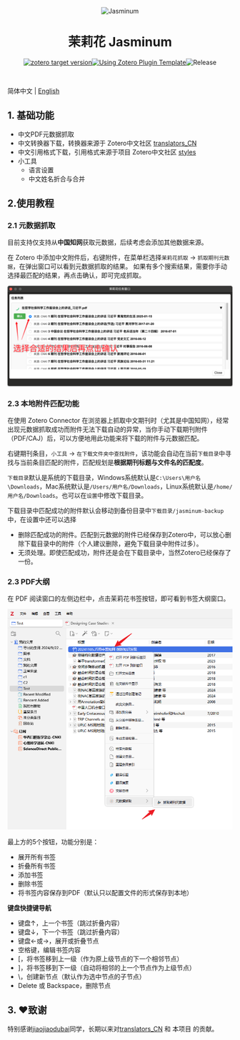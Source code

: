 <div align=center>

![Jasminum](./addon/chrome/content/icons/icon.png)

# 茉莉花 Jasminum

[![zotero target version](https://img.shields.io/badge/Zotero-7-green?style=flat-square&logo=zotero&logoColor=CC2936)](https://www.zotero.org)[![Using Zotero Plugin Template](https://img.shields.io/badge/Using-Zotero%20Plugin%20Template-blue?style=flat-square&logo=github)](https://github.com/windingwind/zotero-plugin-template)![Release](https://img.shields.io/github/release/l0o0/jasminum)

</div>
</br>

简体中文 | [English](doc/README-en.md)

## 1. 基础功能

- 中文PDF元数据抓取
- 中文转换器下载，转换器来源于 Zotero中文社区 [translators_CN](https://github.com/l0o0/translators_CN)
- 中文引用格式下载，引用格式来源于项目 Zotero中文社区 [styles](https://github.com/zotero-chinese/styles)
- 小工具
  - 语言设置
  - 中文姓名折合与合并

## 2.使用教程

### 2.1 元数据抓取

目前支持仅支持从**中国知网**获取元数据，后续考虑会添加其他数据来源。

在 Zotero 中添加中文附件后，右键附件，在菜单栏选择`茉莉花抓取` -> `抓取期刊元数据`，在弹出窗口可以看到元数据抓取的结果。
如果有多个搜索结果，需要你手动选择最匹配的结果，再点击确认，即可完成抓取。

![alt text](doc/images/image2.png)

### 2.3 本地附件匹配功能

在使用 Zotero Connector 在浏览器上抓取中文期刊时（尤其是中国知网），经常出现元数据抓取成功而附件无法下载自动的异常，当你手动下载期刊附件（PDF/CAJ）后，可以方便地用此功能来将下载的附件与元数据匹配。

右键期刊条目，`小工具` -> `在下载文件夹中查找附件`，该功能会自动在当前`下载目录`中寻找与当前条目匹配的附件，匹配规划是**根据期刊标题与文件名的匹配度**。

`下载目录`默认是系统的下载目录，Windows系统默认是`C:\Users\用户名\Downloads`，Mac系统默认是`/Users/用户名/Downloads`，Linux系统默认是`/home/用户名/Downloads`。也可以在`设置`中修改下载目录。

下载目录中匹配成功的附件默认会移动到备份目录中`下载目录/jasminum-backup`中，在设置中还可以选择

- 删除匹配成功的附件。匹配到元数据的附件已经保存到Zotero中，可以放心删除下载目录中的附件（个人建议删除，避免下载目录中附件过多）。
- 无须处理。即使匹配成功，附件还是会在下载目录中，当然Zotero已经保存了一份。

### 2.3 PDF大纲

在 PDF 阅读窗口的左侧边栏中，点击茉莉花书签按钮，即可看到书签大纲窗口。

![alt text](doc/images/image.png)

最上方的5个按钮，功能分别是：

- 展开所有书签
- 折叠所有书签
- 添加书签
- 删除书签
- 将书签内容保存到PDF（默认只以配置文件的形式保存到本地）

**键盘快捷键导航**

- 键盘↑，上一个书签（跳过折叠内容）
- 键盘↓，下一个书签（跳过折叠内容）
- 键盘←或→，展开或折叠节点
- 空格键，编辑书签内容
- [，将书签移到上一级（作为原上级节点的下一个相邻节点）
- ]，将书签移到下一级（自动将相邻的上一个节点作为上级节点）
- \，创建新节点（默认作为选中节点的子节点）
- Delete 或 Backspace，删除节点

## 3. ❤️致谢

特别感谢[jiaojiaodubai](https://github.com/jiaojiaodubai)同学，长期以来对[translators_CN](https://github.com/l0o0/translators_CN) 和 本项目 的贡献。
